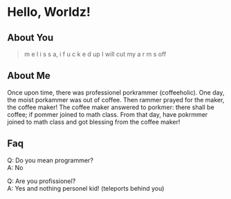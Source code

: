 # Hello, Worldz!

## About You

> m e l i s s a, i f u c k e d up
> I will cut my a r m s off

## About Me

Once upon time, there was professionel porkrammer (coffeeholic). One day, the moist porkammer was out of coffee. Then rammer prayed for the maker, the coffee maker! The coffee maker answered to porkmer: there shall be coffee; if pommer joined to math class. From that day, have pokrmmer joined to math class and got blessing from the coffee maker!

## Faq

Q: Do you mean programmer? <br>
A: No

Q: Are you profissionel? <br>
A: Yes and nothing personel kid! (teleports behind you)

